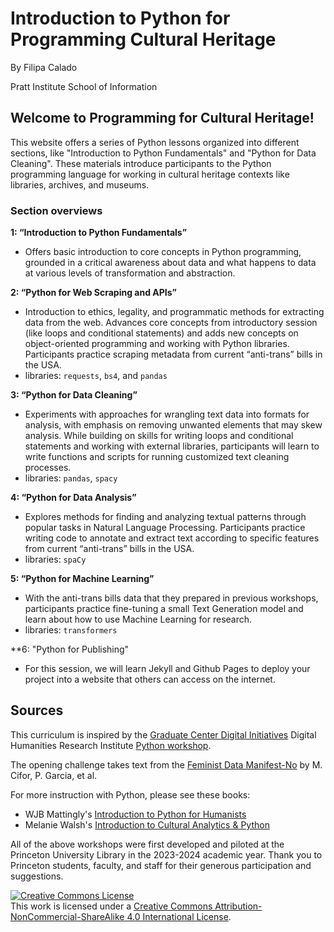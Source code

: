 # Introduction to Python for Programming Cultural Heritage
By Filipa Calado

Pratt Institute School of Information

## Welcome to Programming for Cultural Heritage!
This website offers a series of Python lessons organized into
different sections, like "Introduction to Python Fundamentals" and
"Python for Data Cleaning". These materials introduce participants to
the Python programming language for working in cultural heritage
contexts like libraries, archives, and museums.


### Section overviews
**1: “Introduction to Python Fundamentals”**
- Offers basic
  introduction to core concepts in Python programming, grounded in a
  critical awareness about data and what happens to data at various
  levels of transformation and abstraction.

**2: “Python for Web Scraping and APIs”**
- Introduction to ethics, legality, and programmatic methods for
  extracting data from the web. Advances core concepts from
  introductory session (like loops and conditional statements) and
  adds new concepts on object-oriented programming and working with
  Python libraries. Participants practice scraping metadata from
  current “anti-trans” bills in the USA.
- libraries: `requests`, `bs4`, and `pandas`

**3: “Python for Data Cleaning”**
- Experiments with approaches for wrangling
  text data into formats for analysis, with emphasis on removing unwanted
  elements that may skew analysis. While building on skills
  for writing loops and conditional statements and working with
  external libraries, participants will learn to write functions and
  scripts for running customized text cleaning processes.  
- libraries: `pandas`, `spacy`

**4: “Python for Data Analysis”**
- Explores methods for finding and analyzing textual patterns through popular tasks in Natural
  Language Processing. Participants practice writing code to annotate
  and extract text according to specific features from current
  “anti-trans” bills in the USA.
- libraries: `spaCy`
  
**5: “Python for Machine Learning”**
- With the anti-trans bills data that they prepared in previous workshops, participants practice fine-tuning a small Text Generation model and learn about how to use Machine Learning for research.
- libraries: `transformers`

**6: "Python for Publishing"
- For this session, we will learn Jekyll and Github Pages to deploy
  your project into a website that others can access on the internet.

## Sources
This curriculum is inspired by the [Graduate Center Digital
Initiatives](https://gcdi.commons.gc.cuny.edu/) Digital Humanities
Research Institute [Python workshop](https://github.com/DHRI-Curriculum/python). 

The opening challenge takes text from the [Feminist Data Manifest-No](https://www.manifestno.com/) by M. Cifor, P. Garcia, et al.

For more instruction with Python, please see these books:
- WJB Mattingly's [Introduction to Python for
Humanists](https://python-textbook.pythonhumanities.com/intro.html)
- Melanie Walsh's [Introduction to Cultural Analytics &
Python](https://melaniewalsh.github.io/Intro-Cultural-Analytics/welcome.html)

All of the above workshops were first developed and piloted at the
Princeton University Library in the 2023-2024 academic year. Thank you
to Princeton students, faculty, and staff for their generous
participation and suggestions.

<a rel="license" href="http://creativecommons.org/licenses/by-nc-sa/4.0/"><img alt="Creative Commons License" style="border-width:0" src="https://i.creativecommons.org/l/by-nc-sa/4.0/88x31.png" /></a><br />This work is licensed under a <a rel="license" href="http://creativecommons.org/licenses/by-nc-sa/4.0/">Creative Commons Attribution-NonCommercial-ShareAlike 4.0 International License</a>.

